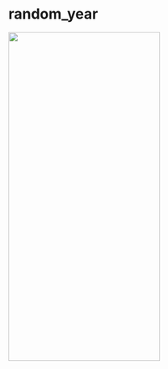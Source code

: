 # random_year




<img src="https://github.com/Fayozb/random_year/assets/134942247/9fec8e39-c885-4368-90ea-201e05801e63" width="300" height="650"/>
